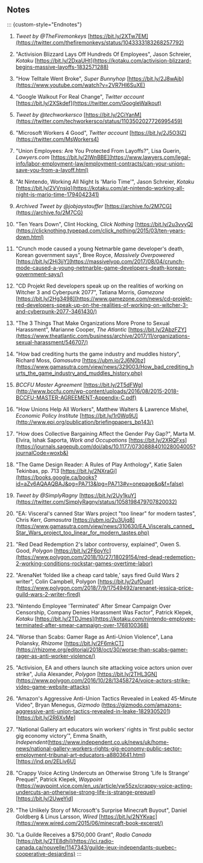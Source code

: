 ## Notes

::: {custom-style="Endnotes"}
1. _Tweet by \@TheFiremonkeys_
    [https://bit.ly/2XTw7EM](https://twitter.com/thefiremonkeys/status/1043333183268257792)

2. "Activision Blizzard Lays Off Hundreds Of Employees", Jason Schreier, _Kotaku_
    [https://bit.ly/2DxaUHt](https://kotaku.com/activision-blizzard-begins-massive-layoffs-1832571288)

3. "How Telltale Went Broke", _Super Bunnyhop_
    [https://bit.ly/2J8wAjb](https://www.youtube.com/watch?v=2VR7Hl6SuXE)

4. "Google Walkout For Real Change", _Twitter account_
     [https://bit.ly/2XSkdef](https://twitter.com/GoogleWalkout)

5. _Tweet by \@techworkersco_
    [https://bit.ly/2CiYanM](https://twitter.com/techworkersco/status/1103502027726995459)

6. "Microsoft Workers 4 Good", _Twitter account_
    [https://bit.ly/2J5O3IZ](https://twitter.com/MsWorkers4)

7. "Union Employees: Are You Protected From Layoffs?", Lisa Guerin, _Lawyers.com_
     [https://bit.ly/2IWnBBE](https://www.lawyers.com/legal-info/labor-employment-law/employment-contracts/can-your-union-save-you-from-a-layoff.html)

8. "At Nintendo, Working All Night Is 'Mario Time'", Jason Schreier, _Kotaku_
    [https://bit.ly/2VVnsjq](https://kotaku.com/at-nintendo-working-all-night-is-mario-time-1794042341)

9. _Archived Tweet by \@jobjaystauffer_
  [https://archive.fo/2M7CG](https://archive.fo/2M7CG)

10. "Ten Years Down", Clint Hocking, _Click Nothing_
    [https://bit.ly/2u3vvyQ](https://clicknothing.typepad.com/click_nothing/2015/03/ten-years-down.html)

11. "Crunch mode caused a young Netmarble game developer's death, Korean
     government says", Bree Royce, _Massively Overpowered_
     [https://bit.ly/2Hj3jjY](https://massivelyop.com/2017/08/04/crunch-mode-caused-a-young-netmarble-game-developers-death-korean-government-says/)

12. "CD Projekt Red developers speak up on the realities of working on Witcher 3
     and Cyberpunk 2077", Tatiana Morris, _Gamezone_
     [https://bit.ly/2Hg3498](https://www.gamezone.com/news/cd-projekt-red-developers-speak-up-on-the-realities-of-working-on-witcher-3-and-cyberpunk-2077-3461430/)

13. "The 3 Things That Make Organizations More Prone to Sexual Harassment",
    Marianne Cooper, _The Atlantic_
    [https://bit.ly/2AbzFZY](https://www.theatlantic.com/business/archive/2017/11/organizations-sexual-harassment/546707/)


14. "How bad crediting hurts the game industry and muddles history", Richard
    Moss, _Gamasutra_
    [https://ubm.io/2J6N0bz](https://www.gamasutra.com/view/news/329003/How_bad_crediting_hurts_the_game_industry_and_muddles_history.php)

15. _BCCFU Master Agreement_
     [https://bit.ly/2T5dFWg](http://www.bccfu.com/wp-content/uploads/2016/08/2015-2018-BCCFU-MASTER-AGREEMENT-Appendix-C.pdf)

16. "How Unions Help All Workers", Matthew Walters & Lawrence Mishel, _Economic
     Policy Institute_
     [https://bit.ly/1r0Wq9U](http://www.epi.org/publication/briefingpapers_bp143/)

17. "How does Collective Bargaining Affect the Gender Pay Gap?", Marta M. Elvira,
     Ishak Saporta, _Work and Occupations_
     [https://bit.ly/2XRQFxs](https://journals.sagepub.com/doi/abs/10.1177/0730888401028004005?journalCode=woxb&)

18. "The Game Design Reader: A Rules of Play Anthology", Katie Salen Tekinbas,
    pp. 713
    [https://bit.ly/2NXraGi](https://books.google.ca/books?id=aZv6AQAAQBAJ&pg=PA713&lpg=PA713#v=onepage&q&f=false)

19. _Tweet by \@SimplyRagny_
   [https://bit.ly/2Uy1kuY](https://twitter.com/SimplyRagny/status/1058198479707820032)

20. "EA: Visceral's canned Star Wars project "too linear" for modern tastes",
    Chris Kerr, _Gamasutra_
    [https://ubm.io/2u3Ujq8](https://www.gamasutra.com/view/news/310630/EA_Viscerals_canned_Star_Wars_project_too_linear_for_modern_tastes.php)


21. "Red Dead Redemption 2's labor controversy, explained", Owen S. Good,
     _Polygon_
     [https://bit.ly/2F6pyYc](https://www.polygon.com/2018/10/27/18029154/red-dead-redemption-2-working-conditions-rockstar-games-overtime-labor)

22. "ArenaNet ‘folded like a cheap card table,’ says fired Guild Wars 2 writer",
     Colin Campbell, Polygon
     [https://bit.ly/2ufOuqr](https://www.polygon.com/2018/7/9/17549492/arenanet-jessica-price-guild-wars-2-writer-fired)

23. "Nintendo Employee 'Terminated' After Smear Campaign Over Censorship, Company
     Denies Harassment Was Factor", Patrick Klepek, _Kotaku_
     [https://bit.ly/2TDJmes](https://kotaku.com/nintendo-employee-terminated-after-smear-campaign-over-1768100368)

24. "Worse than Scabs: Gamer Rage as Anti-Union Violence", Lana Polansky,
     _Rhizome_
     [https://bit.ly/2F6mkCT](https://rhizome.org/editorial/2018/oct/30/worse-than-scabs-gamer-rager-as-anti-worker-violence/)

25. "Activision, EA and others launch site attacking voice actors union over
     strike", Julia Alexander, _Polygon_
     [https://bit.ly/2THL3GN](https://www.polygon.com/2016/10/28/13458724/voice-actors-strike-video-game-website-attacks)

26. "Amazon's Aggressive Anti-Union Tactics Revealed in Leaked 45-Minute Video",
     Bryan Menegus, _Gizmodo_
     (https://gizmodo.com/amazons-aggressive-anti-union-tactics-revealed-in-leake-1829305201)[https://bit.ly/2R6XvMe]

27. "National Gallery art educators win workers’ rights in ‘first public sector
     gig economy victory’", Emma Snaith,
     _Independent_(https://www.independent.co.uk/news/uk/home-news/national-gallery-workers-rights-gig-economy-public-sector-employment-tribunal-art-educators-a8803641.html)[https://ind.pn/2ELiv6U]

28. "Crappy Voice Acting Undercuts an Otherwise Strong 'Life Is Strange'
     Prequel", Patrick Klepek, _Waypoint_
     (https://waypoint.vice.com/en_us/article/yw55zx/crappy-voice-acting-undercuts-an-otherwise-strong-life-is-strange-prequel)[https://bit.ly/2UweYid]

29. "The Unlikely Story of Microsoft's Surprise Minecraft Buyout", Daniel
     Goldberg & Linus Larsson, _Wired_
     [https://bit.ly/2NYKvac](https://www.wired.com/2015/06/minecraft-book-excerpt/)

30. "La Guilde Receives a $750,000 Grant", _Radio Canada_
     [https://bit.ly/2TE8dhi](https://ici.radio-canada.ca/nouvelle/1147343/guilde-jeux-independants-quebec-cooperative-desjardins)
:::
